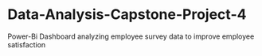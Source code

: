# Data-Analysis-Capstone-Project-4
 Power-Bi Dashboard analyzing employee survey data to improve employee satisfaction 
